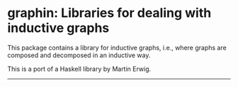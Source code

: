 graphin: Libraries for dealing with inductive graphs
====================================================

This package contains a library for inductive graphs, i.e.,
where graphs are composed and decomposed in an inductive way.

This is a port of a Haskell library by Martin Erwig.

--------------------------------------------------------------------------
